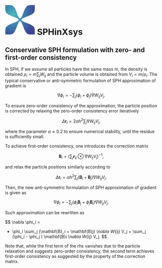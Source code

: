 # ![](../../assets/logo.png) SPHinXsys

## Conservative SPH formulation with zero- and first-order consistency

In SPH, if we assume all particles have the same mass $m$,
the density is obtained $\rho_i = m \sum_j W_{ij}$ and
the particle volume is obtained from $V_i = m/ \rho_i$.
The typical conservative or anti-symmetric formulation
of SPH approximation of gradient is

$$
\nabla \phi_i = - \sum_j
(\phi_i + \phi_j)  \nabla W_{ij} V_j.
$$

To ensure zero-order consistency of the approximation,
the particle position is corrected by relaxing the zero-order
consistency error iteratively

$$
\Delta \mathbf{r}_i = 2 \alpha h^2 \sum_j  \nabla W_{ij} V_j,
$$

where the parameter $\alpha \approx 0.2$ to ensure numerical stability,
until the residue is sufficiently small.

To achieve first-order consistency, one introduces the correction matrix

$$
\mathbf{B}_i = \left(\sum_j \mathbf{r}_{ij} \otimes \nabla W_{ij} V_j \right)^{-1},
$$

and relax the particle positions similarly according to

$$
\Delta \mathbf{r}_i = \alpha h^{2}
\sum_j (\mathbf{B}_i + \mathbf{B}_j) \nabla W_{ij} V_j.
$$

Then, the new anti-symmetric formulation of SPH approximation of gradient is given as

$$
\nabla \phi_i = - \sum_j
(\phi_i \mathbf{B}_j + \phi_j \mathbf{B}_i)  \nabla W_{ij} V_j.
$$

Such approximation can be rewritten as

$$
\nabla \phi_i =
- \phi_i \sum_j (\mathbf{B}_i + \mathbf{B}_j)  \nabla W_{ij} V_j +
\sum_j (\phi_i - \phi_j ) \mathbf{B}_i \nabla W_{ij} V_j.
$$

Note that, while the first term of the rhs vanishes due to the particle relaxation
and suggests zero-order consistency,
the second term achieves first-order consistency
as suggested by the property of the correction matrix.
